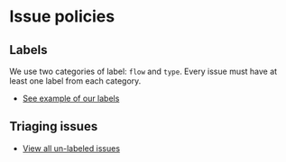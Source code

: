 # Issue policies

## Labels

We use two categories of label: `flow` and `type`. Every issue must have at least one label from each category.

- [See example of our labels](https://github.com/material-motion/material-motion-team/labels)

## Triaging issues

- [View all un-labeled issues](https://github.com/issues?utf8=%E2%9C%93&q=user%3Amaterial-motion+is%3Aopen+no%3Alabel)
